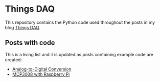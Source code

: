 # Things DAQ

This repository contains the Python code used throughout the posts in my blog
[Things DAQ](https://thingsdaq.org/).

## Posts with code
This is a living list and it is updated as posts containing example code are created:
* [Analog-to-Digital Conversion](https://thingsdaq.org/2022/01/17/analog-to-digital-conversion/)
* [MCP3008 with Raspberry Pi](https://thingsdaq.org/2022/01/24/mcp3008-with-raspberry-pi/)
